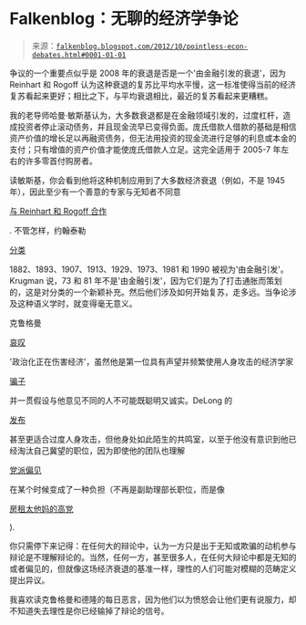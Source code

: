 <!--yml

类别：未分类

日期：2024-05-12 20:20:11

-->

# Falkenblog：无聊的经济学争论

> 来源：[`falkenblog.blogspot.com/2012/10/pointless-econ-debates.html#0001-01-01`](http://falkenblog.blogspot.com/2012/10/pointless-econ-debates.html#0001-01-01)

争议的一个重要点似乎是 2008 年的衰退是否是一个'由金融引发的衰退'，因为 Reinhart 和 Rogoff 认为这种衰退的复苏比平均水平慢，这一标准使得当前的经济复苏看起来更好；相比之下，与平均衰退相比，最近的复苏看起来更糟糕。

我的老导师哈曼·敏斯基认为，大多数衰退都是在金融领域引发的，过度杠杆，造成投资者停止滚动债务，并且现金流早已变得负面。庞氏借款人借款的基础是相信资产价值的增长足以再融资债务，但无法用投资的现金流进行足够的利息或本金的支付；只有增值的资产价值才能使庞氏借款人立足。这完全适用于 2005-7 年左右的许多零首付购房者。

读敏斯基，你会看到他将这种机制应用到了大多数经济衰退（例如，不是 1945 年），因此至少有一个善意的专家与无知者不同意

[与 Reinhart 和 Rogoff 合作](http://www.bloomberg.com/news/2012-10-15/sorry-u-s-recoveries-really-aren-t-different.html)

. 不管怎样，约翰泰勒

[分类](http://www.johnbtaylorsblog.blogspot.com/2012/10/simple-proof-that-strong-growth-has.html)

1882、1893、1907、1913、1929、1973、1981 和 1990 被视为'由金融引发'。Krugman 说，73 和 81 年不是'由金融引发'，因为它们是为了打击通胀而策划的，这是对分类的一个新颖补充。然后他们涉及如何开始复苏，走多远。当争论涉及这种语义学时，就变得毫无意义。

克鲁格曼

[哀叹](http://krugman.blogs.nytimes.com/2012/10/17/financial-crisis-denialism/)

'政治化正在伤害经济'，虽然他是第一位具有声望并频繁使用人身攻击的经济学家

[骗子](http://krugman.blogs.nytimes.com/2012/10/12/voucher-denial/)

并一贯假设与他意见不同的人不可能既聪明又诚实。DeLong 的

[发布](http://delong.typepad.com/)

甚至更适合过度人身攻击，但他身处如此陌生的共鸣室，以至于他没有意识到他已经淘汰自己冀望的职位，因为即使他的团队也理解

[党派偏见](http://delong.typepad.com/sdj/2011/08/the-republicans-new-voodoo-economics-the-washington-post.html)

在某个时候变成了一种负担（不再是副助理部长职位，而是像

[房租太他妈的高党](http://jimmymcmillan.org/)

).

你只需停下来记得：在任何大的辩论中，认为一方只是出于无知或欺骗的动机参与辩论是不理解辩论的。当然，任何一方，甚至很多人，在任何大辩论中都是无知的或者偏见的，但就像这场经济衰退的基准一样，理性的人们可能对模糊的范畴定义提出异议。

我喜欢读克鲁格曼和德隆的每日恶言，因为他们以为愤怒会让他们更有说服力，却不知道失去理性是你已经输掉了辩论的信号。
